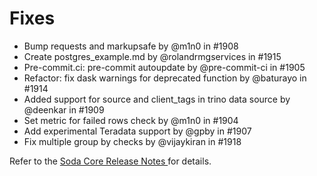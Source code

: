 # Fixes

* Bump requests and markupsafe by @m1n0 in #1908
* Create postgres\_example.md by @rolandrmgservices in #1915
* Pre-commit.ci: pre-commit autoupdate by @pre-commit-ci in #1905
* Refactor: fix dask warnings for deprecated function by @baturayo in #1914
* Added support for source and client\_tags in trino data source by @deenkar in #1909
* Set metric for failed rows check by @m1n0 in #1904
* Add experimental Teradata support by @gpby in #1907
* Fix multiple group by checks by @vijaykiran in #1918

Refer to the [Soda Core Release Notes ](https://github.com/sodadata/soda-core/releases)for details.
